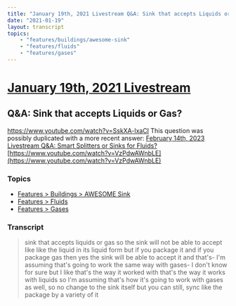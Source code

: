 ```yaml
---
title: "January 19th, 2021 Livestream Q&A: Sink that accepts Liquids or Gas?"
date: "2021-01-19"
layout: transcript
topics:
    - "features/buildings/awesome-sink"
    - "features/fluids"
    - "features/gases"
---
```

# [January 19th, 2021 Livestream](../2021-01-19.md)
## Q&A: Sink that accepts Liquids or Gas?
https://www.youtube.com/watch?v=SskXA-lxaCI
This question was possibly duplicated with a more recent answer: [February 14th, 2023 Livestream Q&A: Smart Splitters or Sinks for Fluids?](./yt-VzPdwAWnbLE.md) [https://www.youtube.com/watch?v=VzPdwAWnbLE](https://www.youtube.com/watch?v=VzPdwAWnbLE)


### Topics
* [Features > Buildings > AWESOME Sink](../topics/features/buildings/awesome-sink.md)
* [Features > Fluids](../topics/features/fluids.md)
* [Features > Gases](../topics/features/gases.md)

### Transcript

> sink that accepts liquids or gas so the sink will not be able to accept like like the liquid in its liquid form but if you package it and if you package gas then yes the sink will be able to accept it and that's- I'm assuming that's going to work the same way with gases- I don't know for sure but I like that's the way it worked with that's the way it works with liquids so I'm assuming that's how it's going to work with gases as well, so no change to the sink itself but you can still, sync like the package by a variety of it
